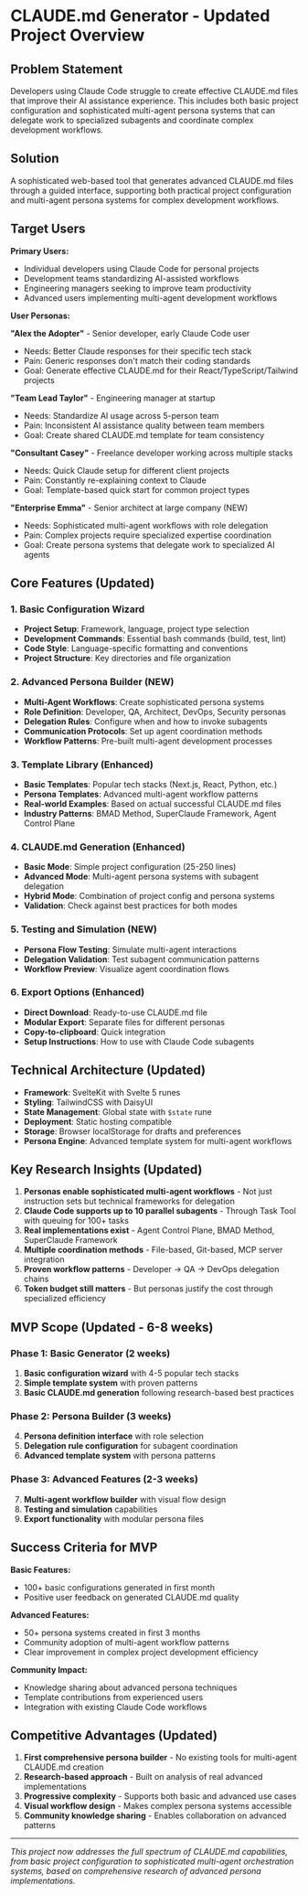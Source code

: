 # CLAUDE.md Generator - Updated Project Overview

## Problem Statement

Developers using Claude Code struggle to create effective CLAUDE.md
files that improve their AI assistance experience. This includes both
basic project configuration and sophisticated multi-agent persona
systems that can delegate work to specialized subagents and coordinate
complex development workflows.

## Solution

A sophisticated web-based tool that generates advanced CLAUDE.md files
through a guided interface, supporting both practical project
configuration and multi-agent persona systems for complex development
workflows.

## Target Users

**Primary Users:**

- Individual developers using Claude Code for personal projects
- Development teams standardizing AI-assisted workflows
- Engineering managers seeking to improve team productivity
- Advanced users implementing multi-agent development workflows

**User Personas:**

**"Alex the Adopter"** - Senior developer, early Claude Code user

- Needs: Better Claude responses for their specific tech stack
- Pain: Generic responses don't match their coding standards
- Goal: Generate effective CLAUDE.md for their
  React/TypeScript/Tailwind projects

**"Team Lead Taylor"** - Engineering manager at startup

- Needs: Standardize AI usage across 5-person team
- Pain: Inconsistent AI assistance quality between team members
- Goal: Create shared CLAUDE.md template for team consistency

**"Consultant Casey"** - Freelance developer working across multiple
stacks

- Needs: Quick Claude setup for different client projects
- Pain: Constantly re-explaining context to Claude
- Goal: Template-based quick start for common project types

**"Enterprise Emma"** - Senior architect at large company (NEW)

- Needs: Sophisticated multi-agent workflows with role delegation
- Pain: Complex projects require specialized expertise coordination
- Goal: Create persona systems that delegate work to specialized AI
  agents

## Core Features (Updated)

### 1. Basic Configuration Wizard

- **Project Setup**: Framework, language, project type selection
- **Development Commands**: Essential bash commands (build, test,
  lint)
- **Code Style**: Language-specific formatting and conventions
- **Project Structure**: Key directories and file organization

### 2. Advanced Persona Builder (NEW)

- **Multi-Agent Workflows**: Create sophisticated persona systems
- **Role Definition**: Developer, QA, Architect, DevOps, Security
  personas
- **Delegation Rules**: Configure when and how to invoke subagents
- **Communication Protocols**: Set up agent coordination methods
- **Workflow Patterns**: Pre-built multi-agent development processes

### 3. Template Library (Enhanced)

- **Basic Templates**: Popular tech stacks (Next.js, React, Python,
  etc.)
- **Persona Templates**: Advanced multi-agent workflow patterns
- **Real-world Examples**: Based on actual successful CLAUDE.md files
- **Industry Patterns**: BMAD Method, SuperClaude Framework, Agent
  Control Plane

### 4. CLAUDE.md Generation (Enhanced)

- **Basic Mode**: Simple project configuration (25-250 lines)
- **Advanced Mode**: Multi-agent persona systems with subagent
  delegation
- **Hybrid Mode**: Combination of project config and persona systems
- **Validation**: Check against best practices for both modes

### 5. Testing and Simulation (NEW)

- **Persona Flow Testing**: Simulate multi-agent interactions
- **Delegation Validation**: Test subagent communication patterns
- **Workflow Preview**: Visualize agent coordination flows

### 6. Export Options (Enhanced)

- **Direct Download**: Ready-to-use CLAUDE.md file
- **Modular Export**: Separate files for different personas
- **Copy-to-clipboard**: Quick integration
- **Setup Instructions**: How to use with Claude Code subagents

## Technical Architecture (Updated)

- **Framework**: SvelteKit with Svelte 5 runes
- **Styling**: TailwindCSS with DaisyUI
- **State Management**: Global state with `$state` rune
- **Deployment**: Static hosting compatible
- **Storage**: Browser localStorage for drafts and preferences
- **Persona Engine**: Advanced template system for multi-agent
  workflows

## Key Research Insights (Updated)

1. **Personas enable sophisticated multi-agent workflows** - Not just
   instruction sets but technical frameworks for delegation
2. **Claude Code supports up to 10 parallel subagents** - Through Task
   Tool with queuing for 100+ tasks
3. **Real implementations exist** - Agent Control Plane, BMAD Method,
   SuperClaude Framework
4. **Multiple coordination methods** - File-based, Git-based, MCP
   server integration
5. **Proven workflow patterns** - Developer → QA → DevOps delegation
   chains
6. **Token budget still matters** - But personas justify the cost
   through specialized efficiency

## MVP Scope (Updated - 6-8 weeks)

### Phase 1: Basic Generator (2 weeks)

1. **Basic configuration wizard** with 4-5 popular tech stacks
2. **Simple template system** with proven patterns
3. **Basic CLAUDE.md generation** following research-based best
   practices

### Phase 2: Persona Builder (3 weeks)

4. **Persona definition interface** with role selection
5. **Delegation rule configuration** for subagent coordination
6. **Advanced template system** with persona patterns

### Phase 3: Advanced Features (2-3 weeks)

7. **Multi-agent workflow builder** with visual flow design
8. **Testing and simulation** capabilities
9. **Export functionality** with modular persona files

## Success Criteria for MVP

**Basic Features:**

- 100+ basic configurations generated in first month
- Positive user feedback on generated CLAUDE.md quality

**Advanced Features:**

- 50+ persona systems created in first 3 months
- Community adoption of multi-agent workflow patterns
- Clear improvement in complex project development efficiency

**Community Impact:**

- Knowledge sharing about advanced persona techniques
- Template contributions from experienced users
- Integration with existing Claude Code workflows

## Competitive Advantages (Updated)

1. **First comprehensive persona builder** - No existing tools for
   multi-agent CLAUDE.md creation
2. **Research-based approach** - Built on analysis of real advanced
   implementations
3. **Progressive complexity** - Supports both basic and advanced use
   cases
4. **Visual workflow design** - Makes complex persona systems
   accessible
5. **Community knowledge sharing** - Enables collaboration on advanced
   patterns

---

_This project now addresses the full spectrum of CLAUDE.md
capabilities, from basic project configuration to sophisticated
multi-agent orchestration systems, based on comprehensive research of
advanced persona implementations._
